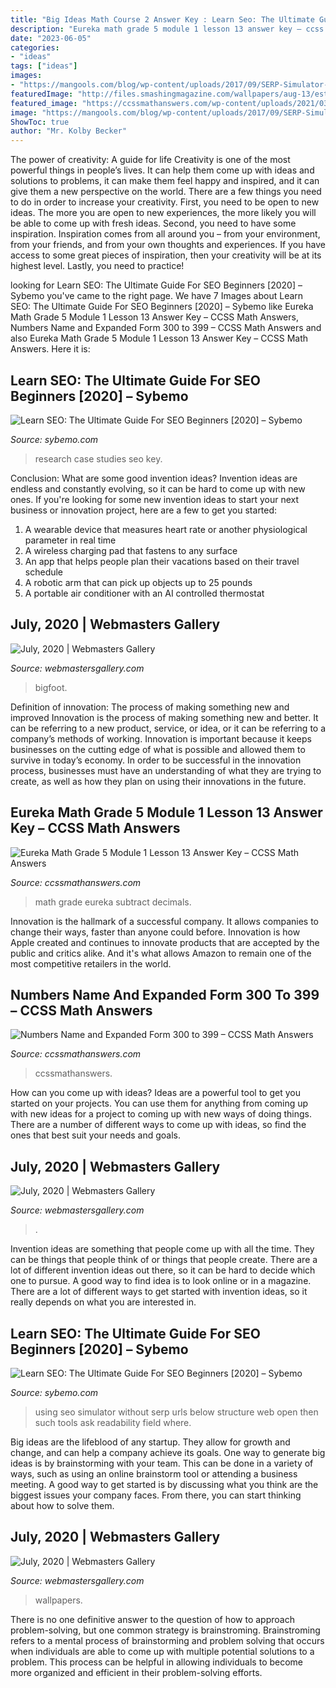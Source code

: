 ```yaml
---
title: "Big Ideas Math Course 2 Answer Key : Learn Seo: The Ultimate Guide For Seo Beginners [2020] – Sybemo"
description: "Eureka math grade 5 module 1 lesson 13 answer key – ccss math answers"
date: "2023-06-05"
categories:
- "ideas"
tags: ["ideas"]
images:
- "https://mangools.com/blog/wp-content/uploads/2017/09/SERP-Simulator-Free-Snippet-Preview-Tool-Mangools.png"
featuredImage: "http://files.smashingmagazine.com/wallpapers/aug-13/estonian-summer-sun/nocal/aug-13-estonian-summer-sun-nocal-1024x1024.png"
featured_image: "https://ccssmathanswers.com/wp-content/uploads/2021/03/Eureka-Math-Grade-5-Module-1-Lesson-13-Sprint-Answer-Key-1.png"
image: "https://mangools.com/blog/wp-content/uploads/2017/09/SERP-Simulator-Free-Snippet-Preview-Tool-Mangools.png"
ShowToc: true
author: "Mr. Kolby Becker"
---
```



The power of creativity: A guide for life
Creativity is one of the most powerful things in people’s lives. It can help them come up with ideas and solutions to problems, it can make them feel happy and inspired, and it can give them a new perspective on the world.
There are a few things you need to do in order to increase your creativity. First, you need to be open to new ideas. The more you are open to new experiences, the more likely you will be able to come up with fresh ideas. Second, you need to have some inspiration. Inspiration comes from all around you – from your environment, from your friends, and from your own thoughts and experiences. If you have access to some great pieces of inspiration, then your creativity will be at its highest level. Lastly, you need to practice!

	

		
looking for Learn SEO: The Ultimate Guide For SEO Beginners [2020] – Sybemo you've came to the right page. We have 7 Images about Learn SEO: The Ultimate Guide For SEO Beginners [2020] – Sybemo like Eureka Math Grade 5 Module 1 Lesson 13 Answer Key – CCSS Math Answers, Numbers Name and Expanded Form 300 to 399 – CCSS Math Answers and also Eureka Math Grade 5 Module 1 Lesson 13 Answer Key – CCSS Math Answers. Here it is:
		
    
## Learn SEO: The Ultimate Guide For SEO Beginners [2020] – Sybemo

<img loading=lazy src="https://mangools.com/blog/wp-content/uploads/2019/06/04-reviews.png" onerror="this.onerror=null;this.src='https://tse3.mm.bing.net/th?id=OIP._G3Tt8YxGK1GNOpSuNLpXQHaEx&amp;pid=15.1';" alt="Learn SEO: The Ultimate Guide For SEO Beginners [2020] – Sybemo">

_Source: sybemo.com_

>research case studies seo key. 

	

Conclusion: What are some good invention ideas?
Invention ideas are endless and constantly evolving, so it can be hard to come up with new ones. If you're looking for some new invention ideas to start your next business or innovation project, here are a few to get you started: 
1. A wearable device that measures heart rate or another physiological parameter in real time 
2. A wireless charging pad that fastens to any surface 
3. An app that helps people plan their vacations based on their travel schedule 
4. A robotic arm that can pick up objects up to 25 pounds 
5. A portable air conditioner with an AI controlled thermostat 

    
## July, 2020 | Webmasters Gallery

<img loading=lazy src="http://files.smashingmagazine.com/wallpapers/august-19/smoky-mountain-bigfoot-conference/nocal/aug-19-smoky-mountain-bigfoot-conference-nocal-1440x900.jpg" onerror="this.onerror=null;this.src='https://tse4.mm.bing.net/th?id=OIP.8l5jfKjanEtKA6cbkKM1XQHaEo&amp;pid=15.1';" alt="July, 2020 | Webmasters Gallery">

_Source: webmastersgallery.com_

>bigfoot. 

	

Definition of innovation: The process of making something new and improved
Innovation is the process of making something new and better. It can be referring to a new product, service, or idea, or it can be referring to a company’s methods of working. Innovation is important because it keeps businesses on the cutting edge of what is possible and allowed them to survive in today’s economy. In order to be successful in the innovation process, businesses must have an understanding of what they are trying to create, as well as how they plan on using their innovations in the future.

    
## Eureka Math Grade 5 Module 1 Lesson 13 Answer Key – CCSS Math Answers

<img loading=lazy src="https://ccssmathanswers.com/wp-content/uploads/2021/03/Eureka-Math-Grade-5-Module-1-Lesson-13-Sprint-Answer-Key-1.png" onerror="this.onerror=null;this.src='https://tse1.mm.bing.net/th?id=OIP.21wCS7D1f7hNkCVm0skMUQAAAA&amp;pid=15.1';" alt="Eureka Math Grade 5 Module 1 Lesson 13 Answer Key – CCSS Math Answers">

_Source: ccssmathanswers.com_

>math grade eureka subtract decimals. 

	

Innovation is the hallmark of a successful company. It allows companies to change their ways, faster than anyone could before. Innovation is how Apple created and continues to innovate products that are accepted by the public and critics alike. And it's what allows Amazon to remain one of the most competitive retailers in the world.

    
## Numbers Name And Expanded Form 300 To 399 – CCSS Math Answers

<img loading=lazy src="https://ccssmathanswers.com/wp-content/uploads/2021/05/Numbers-from-300-to-399.png" onerror="this.onerror=null;this.src='https://tse2.mm.bing.net/th?id=OIP.kjuQOr9_DoWJp8FjAgn3MAHaFA&amp;pid=15.1';" alt="Numbers Name and Expanded Form 300 to 399 – CCSS Math Answers">

_Source: ccssmathanswers.com_

>ccssmathanswers. 

	

How can you come up with ideas?
Ideas are a powerful tool to get you started on your projects. You can use them for anything from coming up with new ideas for a project to coming up with new ways of doing things. There are a number of different ways to come up with ideas, so find the ones that best suit your needs and goals.

    
## July, 2020 | Webmasters Gallery

<img loading=lazy src="http://files.smashingmagazine.com/wallpapers/aug-13/estonian-summer-sun/nocal/aug-13-estonian-summer-sun-nocal-1280x800.png" onerror="this.onerror=null;this.src='https://tse4.mm.bing.net/th?id=OIP.85nS9VB4QSP3eXLsU5fUIQHaEo&amp;pid=15.1';" alt="July, 2020 | Webmasters Gallery">

_Source: webmastersgallery.com_

>. 

	

Invention ideas are something that people come up with all the time. They can be things that people think of or things that people create. There are a lot of different invention ideas out there, so it can be hard to decide which one to pursue. A good way to find idea is to look online or in a magazine. There are a lot of different ways to get started with invention ideas, so it really depends on what you are interested in.

    
## Learn SEO: The Ultimate Guide For SEO Beginners [2020] – Sybemo

<img loading=lazy src="https://mangools.com/blog/wp-content/uploads/2017/09/SERP-Simulator-Free-Snippet-Preview-Tool-Mangools.png" onerror="this.onerror=null;this.src='https://tse2.mm.bing.net/th?id=OIP._-f9WzTRfqNeXeZL0HtnVQHaDq&amp;pid=15.1';" alt="Learn SEO: The Ultimate Guide For SEO Beginners [2020] – Sybemo">

_Source: sybemo.com_

>using seo simulator without serp urls below structure web open then such tools ask readability field where. 

	

Big ideas are the lifeblood of any startup. They allow for growth and change, and can help a company achieve its goals. One way to generate big ideas is by brainstorming with your team. This can be done in a variety of ways, such as using an online brainstorm tool or attending a business meeting. A good way to get started is by discussing what you think are the biggest issues your company faces. From there, you can start thinking about how to solve them.

    
## July, 2020 | Webmasters Gallery

<img loading=lazy src="http://files.smashingmagazine.com/wallpapers/aug-13/estonian-summer-sun/nocal/aug-13-estonian-summer-sun-nocal-1024x1024.png" onerror="this.onerror=null;this.src='https://tse2.mm.bing.net/th?id=OIP.ADl54Zg9TXebHbEV_91Y-wHaHa&amp;pid=15.1';" alt="July, 2020 | Webmasters Gallery">

_Source: webmastersgallery.com_

>wallpapers. 

	

There is no one definitive answer to the question of how to approach problem-solving, but one common strategy is brainstroming. Brainstroming refers to a mental process of brainstorming and problem solving that occurs when individuals are able to come up with multiple potential solutions to a problem. This process can be helpful in allowing individuals to become more organized and efficient in their problem-solving efforts.

